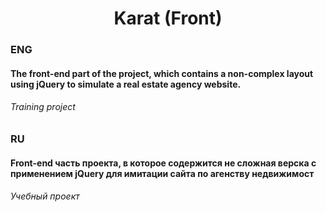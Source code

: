 <h1 align="center">Karat (Front)</h1>

<h3>ENG</h3>
<h4>The front-end part of the project, which contains a non-complex layout using jQuery to simulate a real estate agency website.</h4> 
<h6>Training project</h6>

<h3>RU</h3>
<h4>Front-end часть проекта, в которое содержится не сложная верска с применением jQuery для имитации сайта по агенству недвижимост</h4>
<h6>Учебный проект</h6>
